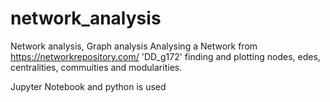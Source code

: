 # network_analysis
Network analysis, Graph analysis 
Analysing a Network from https://networkrepository.com/ 'DD_g172'
finding and plotting nodes, edes, centralities, commuities and modularities.

Jupyter Notebook and python is used

